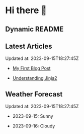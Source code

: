 # Hi there 👋

## Dynamic README

## Latest Articles

Updated at: 2023-09-15T18:27:45Z


- [My First Blog Post](https://myblog.com/first-post)

- [Understanding Jinja2](https://myblog.com/jinja2)


## Weather Forecast

Updated at: 2023-09-15T18:27:45Z


- 2023-09-15: Sunny

- 2023-09-16: Cloudy
